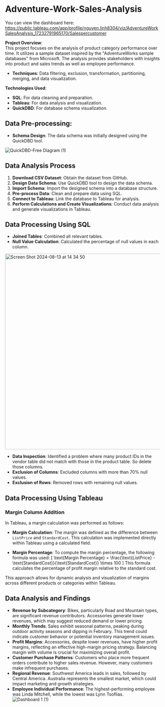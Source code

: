# Adventure-Work-Sales-Analysis
You can view the dashboard here: https://public.tableau.com/app/profile/nguyen.linh8304/viz/AdventureWorkSalesAnalysis_17232791965170/Salespercustomer

**Project Overview**:  
This project focuses on the analysis of product category performance over time. It utilizes a sample dataset inspired by the "AdventureWorks sample databases" from Microsoft. The analysis provides stakeholders with insights into product and sales trends as well as employee performance.

- **Techniques**: Data filtering, exclusion, transformation, partitioning, merging, and data visualization.

**Technologies Used**:
- **SQL**: For data cleaning and preparation.
- **Tableau**: For data analysis and visualization.
- **QuickDBD**: For database schema visualization.

## Data Pre-processing:
- **Schema Design**: The data schema was initially designed using the QuickDBD tool.

![QuickDBD-Free Diagram (1)](https://github.com/user-attachments/assets/2ec78dd5-3859-45a9-884b-272a892a7966)

  
## Data Analysis Process
1. **Download CSV Dataset**: Obtain the dataset from GitHub.
2. **Design Data Schema**: Use QuickDBD tool to design the data schema.
3. **Import Schema**: Import the designed schema into a database structure.
4. **Pre-process Data**: Clean and prepare data using SQL.
5. **Connect to Tableau**: Link the database to Tableau for analysis.
6. **Perform Calculations and Create Visualizations**: Conduct data analysis and generate visualizations in Tableau.

## Data Processing Using SQL
- **Joined Tables**: Combined all relevant tables.
- **Null Value Calculation**: Calculated the percentage of null values in each column.
<img width="635" alt="Screen Shot 2024-08-13 at 14 34 50" src="https://github.com/user-attachments/assets/9d36dded-54b1-47e5-bcc7-5f198b912870">

- **Data Inspection**: Identified a problem where many product IDs in the vendor table did not match with those in the product table. So delete those columns.
- **Exclusion of Columns**: Excluded columns with more than 70% null values.
- **Exclusion of Rows**: Removed rows with remaining null values.

## Data Processing Using Tableau

### Margin Column Addition

In Tableau, a margin calculation was performed as follows:

- **Margin Calculation**: The margin was defined as the difference between `ListPrice` and `StandardCost`. This calculation was implemented directly within Tableau using a calculated field.

- **Margin Percentage**: To compute the margin percentage, the following formula was used:
  \[
  \text{Margin Percentage} = \frac{\text{ListPrice} - \text{StandardCost}}{\text{StandardCost}} \times 100
  \]
  This formula calculates the percentage of profit margin relative to the standard cost.

This approach allows for dynamic analysis and visualization of margins across different products or categories within Tableau.


## Data Analysis and Findings
- **Revenue by Subcategory**: Bikes, particularly Road and Mountain types, are significant revenue contributors. Accessories generate lower revenues, which may suggest reduced demand or lower pricing.
- **Monthly Trends**: Sales exhibit seasonal patterns, peaking during outdoor activity seasons and dipping in February. This trend could indicate customer behavior or potential inventory management issues.
- **Profit Margins**: Accessories, despite lower revenues, have higher profit margins, reflecting an effective high-margin pricing strategy. Balancing margin with volume is crucial for maximizing overall profit.
- **Customer Purchase Patterns**: Customers who place more frequent orders contribute to higher sales revenue. However, many customers make infrequent purchases.
- **Regional Revenue**: Southwest America leads in sales, followed by Central America. Australia represents the smallest market, which could impact marketing and growth strategies.
- **Employee Individual Performance**: The highest-performing employee was Linda Mitchell, while the lowest was Lynn Tsoflias.
![Dashboard 1 (1)](https://github.com/user-attachments/assets/4d56fe27-31b3-4f8d-a0a3-0f210680a2c1)


